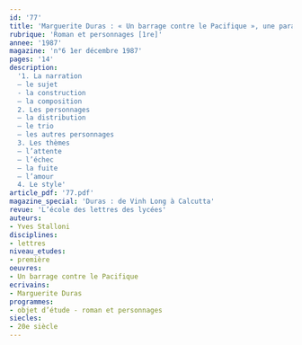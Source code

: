 ```yaml
---
id: '77'
title: 'Marguerite Duras : « Un barrage contre le Pacifique », une parabole de l’échec'
rubrique: 'Roman et personnages [1re]'
annee: '1987'
magazine: 'n°6 1er décembre 1987'
pages: '14'
description: 
  '1. La narration
  – le sujet
  - la construction
  – la composition
  2. Les personnages
  – la distribution
  – le trio
  – les autres personnages
  3. Les thèmes
  – l’attente
  – l’échec
  – la fuite
  – l’amour
  4. Le style'
article_pdf: '77.pdf'
magazine_special: 'Duras : de Vinh Long à Calcutta'
revue: 'L’école des lettres des lycées'
auteurs:
- Yves Stalloni
disciplines:
- lettres
niveau_etudes:
- première
oeuvres:
- Un barrage contre le Pacifique
ecrivains:
- Marguerite Duras
programmes:
- objet d’étude - roman et personnages
siecles:
- 20e siècle
---
```

